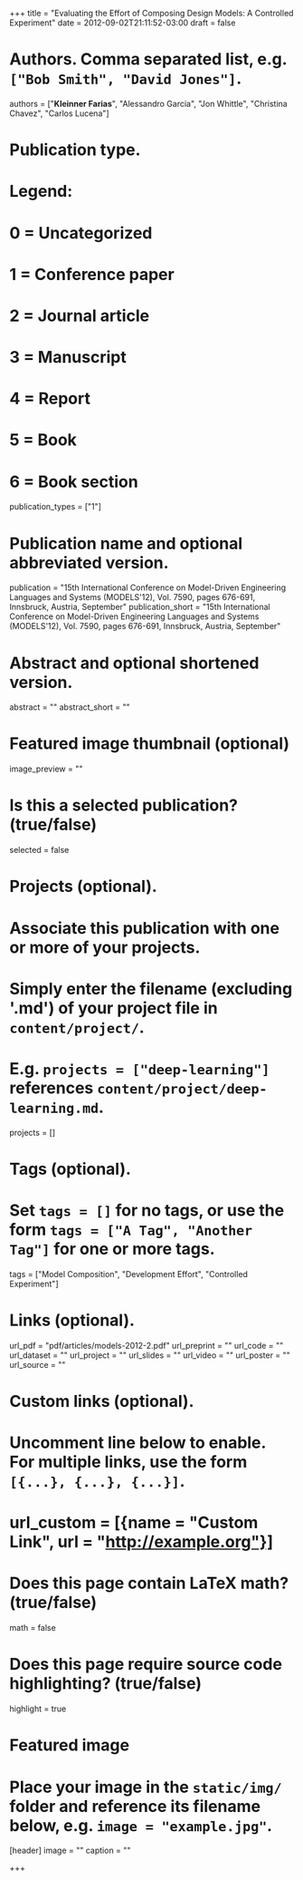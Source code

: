 +++
title = "Evaluating the Effort of Composing Design Models: A Controlled Experiment"
date = 2012-09-02T21:11:52-03:00
draft = false

# Authors. Comma separated list, e.g. `["Bob Smith", "David Jones"]`.
authors = ["**Kleinner Farias**", "Alessandro Garcia", "Jon Whittle", "Christina Chavez", "Carlos Lucena"]

# Publication type.
# Legend:
# 0 = Uncategorized
# 1 = Conference paper
# 2 = Journal article
# 3 = Manuscript
# 4 = Report
# 5 = Book
# 6 = Book section
publication_types = ["1"]

# Publication name and optional abbreviated version.
publication = "15th International Conference on Model-Driven Engineering Languages and Systems (MODELS'12), Vol. 7590, pages 676-691, Innsbruck, Austria, September"
publication_short = "15th International Conference on Model-Driven Engineering Languages and Systems (MODELS'12), Vol. 7590, pages 676-691, Innsbruck, Austria, September"

# Abstract and optional shortened version.
abstract = ""
abstract_short = ""

# Featured image thumbnail (optional)
image_preview = ""

# Is this a selected publication? (true/false)
selected = false

# Projects (optional).
#   Associate this publication with one or more of your projects.
#   Simply enter the filename (excluding '.md') of your project file in `content/project/`.
#   E.g. `projects = ["deep-learning"]` references `content/project/deep-learning.md`.
projects = []

# Tags (optional).
#   Set `tags = []` for no tags, or use the form `tags = ["A Tag", "Another Tag"]` for one or more tags.
tags = ["Model Composition", "Development Effort", "Controlled Experiment"]

# Links (optional).
url_pdf = "pdf/articles/models-2012-2.pdf"
url_preprint = ""
url_code = ""
url_dataset = ""
url_project = ""
url_slides = ""
url_video = ""
url_poster = ""
url_source = ""

# Custom links (optional).
#   Uncomment line below to enable. For multiple links, use the form `[{...}, {...}, {...}]`.
# url_custom = [{name = "Custom Link", url = "http://example.org"}]

# Does this page contain LaTeX math? (true/false)
math = false

# Does this page require source code highlighting? (true/false)
highlight = true

# Featured image
# Place your image in the `static/img/` folder and reference its filename below, e.g. `image = "example.jpg"`.
[header]
image = ""
caption = ""

+++
